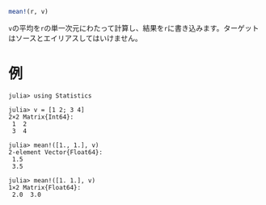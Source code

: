 ```julia
mean!(r, v)
```

`v`の平均を`r`の単一次元にわたって計算し、結果を`r`に書き込みます。ターゲットはソースとエイリアスしてはいけません。

# 例

```jldoctest
julia> using Statistics

julia> v = [1 2; 3 4]
2×2 Matrix{Int64}:
 1  2
 3  4

julia> mean!([1., 1.], v)
2-element Vector{Float64}:
 1.5
 3.5

julia> mean!([1. 1.], v)
1×2 Matrix{Float64}:
 2.0  3.0
```
